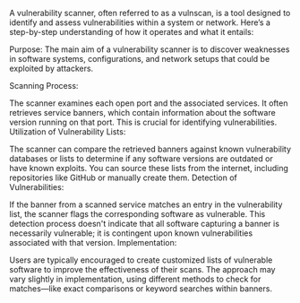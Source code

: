 A vulnerability scanner, often referred to as a vulnscan, is a tool designed to identify and assess vulnerabilities within a system or network. Here’s a step-by-step understanding of how it operates and what it entails:

Purpose: The main aim of a vulnerability scanner is to discover weaknesses in software systems, configurations, and network setups that could be exploited by attackers.

Scanning Process:

The scanner examines each open port and the associated services.
It often retrieves service banners, which contain information about the software version running on that port. This is crucial for identifying vulnerabilities.
Utilization of Vulnerability Lists:

The scanner can compare the retrieved banners against known vulnerability databases or lists to determine if any software versions are outdated or have known exploits.
You can source these lists from the internet, including repositories like GitHub or manually create them.
Detection of Vulnerabilities:

If the banner from a scanned service matches an entry in the vulnerability list, the scanner flags the corresponding software as vulnerable.
This detection process doesn't indicate that all software capturing a banner is necessarily vulnerable; it is contingent upon known vulnerabilities associated with that version.
Implementation:

Users are typically encouraged to create customized lists of vulnerable software to improve the effectiveness of their scans.
The approach may vary slightly in implementation, using different methods to check for matches—like exact comparisons or keyword searches within banners.
